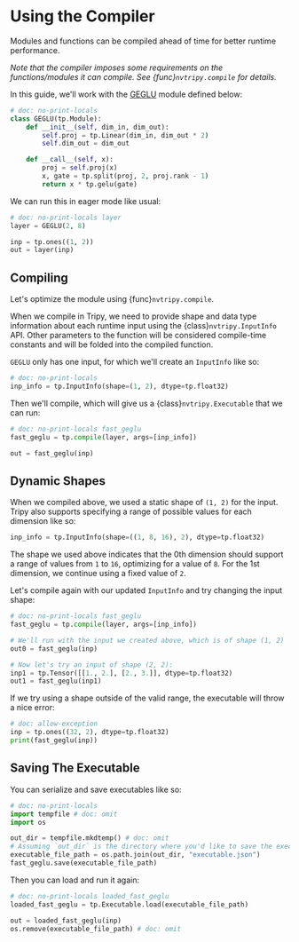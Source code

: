 # Using the Compiler

Modules and functions can be compiled ahead of time for better runtime performance.

*Note that the compiler imposes some requirements on the functions/modules it can compile.*
*See {func}`nvtripy.compile` for details.*

In this guide, we'll work with the [GEGLU](https://arxiv.org/abs/2002.05202v1) module defined below:

```py
# doc: no-print-locals
class GEGLU(tp.Module):
    def __init__(self, dim_in, dim_out):
        self.proj = tp.Linear(dim_in, dim_out * 2)
        self.dim_out = dim_out

    def __call__(self, x):
        proj = self.proj(x)
        x, gate = tp.split(proj, 2, proj.rank - 1)
        return x * tp.gelu(gate)
```

We can run this in eager mode like usual:

```py
# doc: no-print-locals layer
layer = GEGLU(2, 8)

inp = tp.ones((1, 2))
out = layer(inp)
```

## Compiling

Let's optimize the module using {func}`nvtripy.compile`.

When we compile in Tripy, we need to provide shape and data type information about each runtime input
using the {class}`nvtripy.InputInfo` API. Other parameters to the function will be considered compile-time
constants and will be folded into the compiled function.

`GEGLU` only has one input, for which we'll create an `InputInfo` like so:
```py
# doc: no-print-locals
inp_info = tp.InputInfo(shape=(1, 2), dtype=tp.float32)
```

Then we'll compile, which will give us a {class}`nvtripy.Executable` that we can run:

```py
# doc: no-print-locals fast_geglu
fast_geglu = tp.compile(layer, args=[inp_info])

out = fast_geglu(inp)
```

## Dynamic Shapes

When we compiled above, we used a static shape of `(1, 2)` for the input.
Tripy also supports specifying a range of possible values for each dimension like so:

```py
inp_info = tp.InputInfo(shape=((1, 8, 16), 2), dtype=tp.float32)
```

The shape we used above indicates that the 0th dimension should support a range of values
from `1` to `16`, optimizing for a value of `8`. For the 1st dimension, we continue using
a fixed value of `2`.

Let's compile again with our updated `InputInfo` and try changing the input shape:

```py
# doc: no-print-locals fast_geglu
fast_geglu = tp.compile(layer, args=[inp_info])

# We'll run with the input we created above, which is of shape (1, 2)
out0 = fast_geglu(inp)

# Now let's try an input of shape (2, 2):
inp1 = tp.Tensor([[1., 2.], [2., 3.]], dtype=tp.float32)
out1 = fast_geglu(inp1)
```

If we try using a shape outside of the valid range, the executable will throw a nice error:

<!-- Tripy: TEST: XFAIL Start -->
```py
# doc: allow-exception
inp = tp.ones((32, 2), dtype=tp.float32)
print(fast_geglu(inp))
```
<!-- Tripy: TEST: XFAIL End -->


## Saving The Executable

You can serialize and save executables like so:

```py
# doc: no-print-locals
import tempfile # doc: omit
import os

out_dir = tempfile.mkdtemp() # doc: omit
# Assuming `out_dir` is the directory where you'd like to save the executable:
executable_file_path = os.path.join(out_dir, "executable.json")
fast_geglu.save(executable_file_path)
```

Then you can load and run it again:

```py
# doc: no-print-locals loaded_fast_geglu
loaded_fast_geglu = tp.Executable.load(executable_file_path)

out = loaded_fast_geglu(inp)
os.remove(executable_file_path) # doc: omit
```
